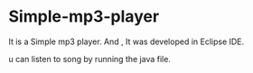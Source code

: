 # Simple-mp3-player

It is a Simple mp3 player.
And , It was developed in Eclipse IDE.

u can listen to song by running the java file.
